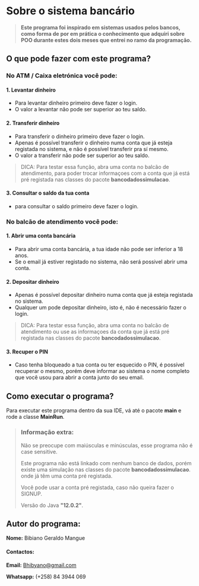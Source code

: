 # Sobre o sistema bancário

> **Este programa foi inspirado em sistemas usados pelos bancos, como forma de por em prática o conhecimento que adquiri sobre POO durante estes dois meses que entrei no ramo da programação.**

## O que pode fazer com este programa?
### No ATM / Caixa eletrónica você pode:

#### 1. Levantar dinheiro
- Para levantar dinheiro primeiro deve fazer o login.
- O valor a levantar não pode ser superior ao teu saldo.

#### 2. Transferir dinheiro
- Para transferir o dinheiro primeiro deve fazer o login.
- Apenas é possível transferir o dinheiro numa conta que já esteja registada no sistema, e não é possível transferir pra sí mesmo.
- O valor a transferir não pode ser superior ao teu saldo.
> DICA: Para testar essa função, abra uma conta no balcão de atendimento, para poder trocar informaçoes com a conta que já está pré registada nas classes do pacote **bancodadossimulacao**.

#### 3. Consultar o saldo da tua conta
- para consultar o saldo primeiro deve fazer o login.

### No balcão de atendimento você pode:

#### 1. Abrir uma conta bancária
- Para abrir uma conta bancária, a tua idade não pode ser inferior a 18 anos.
- Se o email já estiver registado no sistema, não será possivel abrir uma conta.

#### 2. Depositar dinheiro
- Apenas é possível depositar dinheiro numa conta que já esteja registada no sistema.
- Qualquer um pode depositar dinheiro, isto é, não é necessário fazer o login.
> DICA: Para testar essa função, abra uma conta no balcão de atendimento ou use as informaçoes da conta que já está pré registada nas classes do pacote **bancodadossimulacao**.


#### 3. Recuper o PIN
- Caso tenha bloqueado a tua conta ou ter esquecido o PIN, é possível recuperar o mesmo, porém deve informar ao sistema o nome completo que você usou para abrir a conta junto do seu email.

## Como executar o programa?

 Para executar este programa dentro da sua IDE, vá até o pacote **main** e rode a classe **MainRun**.
> 
> ### Informação extra:
> Não se preocupe com maiúsculas e minúsculas, esse programa não é case sensitive.
> 
> Este programa não está linkado com nenhum banco de dados, porém existe uma simulação nas classes do pacote **bancodadossimulacao**. onde já têm uma conta pré registada.
> 
> Você pode usar a conta pré registada, caso não queira fazer o SIGNUP.
> 
> Versão do Java  **"12.0.2"**.

## Autor do programa:
**Nome:** Bibiano Geraldo Mangue

#### Contactos:
**Email:** Bhibyano@gmail.com 

**Whatsapp:** (+258) 84 3944 069